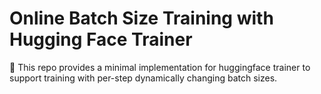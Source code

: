 # Online  Batch Size Training with Hugging Face Trainer

:tada: This repo provides a minimal implementation for huggingface trainer to support training with per-step dynamically changing batch sizes.
